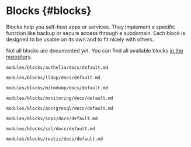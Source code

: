 <!-- Read these docs at https://shb.skarabox.com -->
# Blocks {#blocks}

Blocks help you self-host apps or services. They implement a specific function like backup or secure
access through a subdomain. Each block is designed to be usable on its own and to fit nicely with
others.

Not all blocks are documented yet.
You can find all available blocks [in the repository](@REPO@/modules/blocks).

```{=include=} chapters html:into-file=//blocks-authelia.html
modules/blocks/authelia/docs/default.md
```

```{=include=} chapters html:into-file=//blocks-lldap.html
modules/blocks/lldap/docs/default.md
```

```{=include=} chapters html:into-file=//blocks-mitmdump.html
modules/blocks/mitmdump/docs/default.md
```

```{=include=} chapters html:into-file=//blocks-monitoring.html
modules/blocks/monitoring/docs/default.md
```

```{=include=} chapters html:into-file=//blocks-postgresql.html
modules/blocks/postgresql/docs/default.md
```

```{=include=} chapters html:into-file=//blocks-sops.html
modules/blocks/sops/docs/default.md
```

```{=include=} chapters html:into-file=//blocks-ssl.html
modules/blocks/ssl/docs/default.md
```

```{=include=} chapters html:into-file=//blocks-restic.html
modules/blocks/restic/docs/default.md
```
